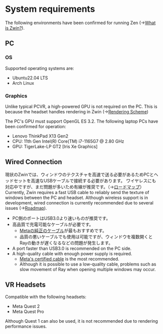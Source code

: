 # System requirements
The following environments have been confirmed for running Zen (→[What is Zwin?](/what_is_it/what_is_zwin)).

## PC
### OS
Supported operating systems are:
- Ubuntu22.04 LTS
- Arch Linux

### Graphics
Unlike typical PCVR, a high-powered GPU is not required on the PC.
This is because the headset handles rendering in Zwin (→[Rendering Scheme](/what_is_it/rendering_scheme))

The PC's GPU must support OpenGL ES 3.2. The following laptop PCs have been confirmed for operation:

- Lenovo ThinkPad X13 Gen2
 - CPU: 11th Gen Intel(R) Core(TM) i7-1165G7 @ 2.80 GHz
 - GPU: TigerLake-LP GT2 [Iris Xe Graphics]

## Wired Connection
現状のZwinでは、ウィンドウのテクスチャを高速で送る必要があるためPCとヘッドセットを高速なUSBケーブルで接続する必要があります。
ワイヤレスにも対応中ですが、まだ問題が多いため有線が推奨です。（→[ロードマップ](/roadmap)）
Currently, Zwin requires a fast USB cable to reliably send the texture of windows between the PC and headset. Although wireless support is in development, wired connection is currently recommended due to several issues (→[Roadmap](/roadmap)).

- PC側のポートはUSB3.0より速いものが推奨です。
- 高品質で充電可能なケーブルが必要です。
  - [Metaの純正のケーブル](https://www.meta.com/ja-jp/help/quest/articles/headsets-and-accessories/oculus-link/)が最もおすすめです。
  - 品質の悪いケーブルでも使用は可能ですが、ウィンドウを複数開くとRayの動きが遅くなるなどの問題が発生します。
- A port faster than USB3.0 is recommended on the PC side.
- A high-quality cable with enough power supply is required.
  - [Meta's certified cable](https://www.meta.com/ja-jp/help/quest/articles/headsets-and-accessories/oculus-link/) is the most recommended.
  - Although it is possible to use a low-quality cable, problems such as slow movement of Ray when opening multiple windows may occur.


## VR Headsets
Compatible with the following headsets:

- Meta Quest 2
- Meta Quest Pro

Although Quest 1 can also be used, it is not recommended due to rendering performance issues.
